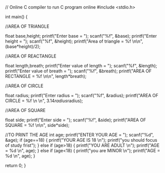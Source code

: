 // Online C compiler to run C program online
#include <stdio.h>

int main() 
{

//AREA OF TRIANGLE

float base,height;
printf("Enter base = ");
scanf("%f", &base);
printf("Enter height = ");
scanf("%f", &height);
printf("Area of triangle = %f \n\n", (base*height)/2);

//AREA OF REACTANGLE

float length,breath;
printf("Enter value of length = ");
scanf("%f", &length);
printf("Enter value of breath = ");
scanf("%f", &breath);
printf("AREA OF RECTANGLE = %f \n\n", length*breath);

//AREA OF CIRCLE

float radius;
printf("Enter radius = ");
scanf("%f", &radius);
printf("AREA OF CIRCLE = %f \n \n", 3.14*radius*radius);

//AREA OF SQUARE

float side;
printf("Enter side = ");
scanf("%f", &side);
printf("AREA OF SQUARE = %f \n\n", side*side);

//TO PRINT THE AGE
int age;
printf("ENTER YOUR AGE = ");
scanf("%d", &age);
if (age==18)
{
printf("YOUR AGE IS 18 \n");
printf("you should focus of study frist");
}
else if (age>18)
{
printf("YOU ARE ADULT \n");
printf("AGE = %d \n", age);
}
else if (age<18)
{
printf("you are MINOR \n");
printf("AGE = %d \n", age);
}



return 0;
}

